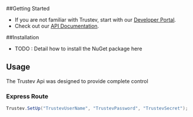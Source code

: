 ##Getting Started
- If you are not familiar with Trustev, start with our [Developer Portal](http://www.trustev.com/developers).
- Check out our [API Documentation](http://www.trustev.com/developers#apioverview).

##Installation
- TODO : Detail how to install the NuGet package here

## Usage
The Trustev Api was designed to provide complete control 


### Express Route
```c#
Trustev.SetUp("TrustevUserName", "TrustevPassword", "TrustevSecret");
```